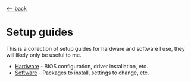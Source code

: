 <title>Setup guides</title>

[\<-- back](..)

# Setup guides

This is a collection of setup guides for hardware and software I use, they will
likely only be useful to me.

- [Hardware](hardware) - BIOS configuration, driver installation, etc.
- [Software](software) - Packages to install, settings to change, etc.
